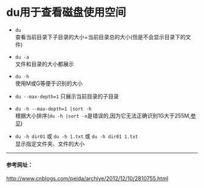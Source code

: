 du用于查看磁盘使用空间
==

- `du`  
  查看当前目录下子目录的大小+当前目录总的大小(但是不会显示目录下的文件)
- `du -a`  
  文件和目录的大小都展示
  
- `du -h`  
  使用M或G等便于识别的大小
- `du --max-depth=1`
  只展示当前目录的子目录  
- `du -h --max-depth=1 |sort -h`  
  根据大小排序(`du -h |sort -n`是错误的,因为它无法正确识别1G大于255M,[参见](https://serverfault.com/questions/62411/how-can-i-sort-du-h-output-by-size))

- `du -h dir01` 或  `du -h 1.txt` 或 `du -h dir01 1.txt`  
  显示指定文件夹、文件的大小



---
#### 参考网址：
http://www.cnblogs.com/peida/archive/2012/12/10/2810755.html
